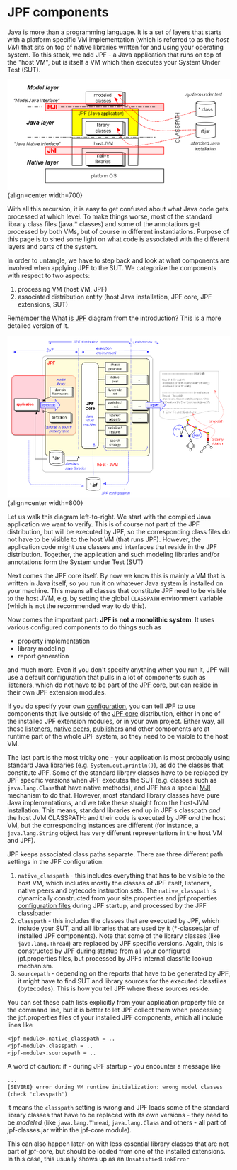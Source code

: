 # JPF components #
Java is more than a programming language. It is a set of layers that starts with a platform specific VM implementation (which is referred to as the *host VM*) that sits on top of native libraries written for and using your operating system. To this stack, we add JPF - a Java application that runs on top of the "host VM", but is itself a VM which then executes your System Under Test (SUT).

![Figure 1: Different layers involved when using JPF](../graphics/png/jpf-layers.png){align=center width=700}

With all this recursion, it is easy to get confused about what Java code gets processed at which level. To make things worse,  most of the standard library class files (java.* classes) and some of the annotations get processed by both VMs, but of course in different instantiations. Purpose of this page is to shed some light on what code is associated with the different layers and parts of the system.

In order to untangle, we have to step back and look at what components are involved when applying JPF to the SUT. We categorize the components with respect to two aspects:

 1. processing VM (host VM, JPF)
 1. associated distribution entity (host Java installation, JPF core, JPF extensions, SUT)

Remember the [What is JPF](../intro/what_is_jpf.md) diagram from the introduction? This is a more detailed version of it. 

![Figure 2: JPF infrastructure](../graphics/png/jpf-intro-new.png){align=center width=800}

Let us walk this diagram left-to-right. We start with the compiled Java application we want to verify. This is of course not part of the JPF distribution, but will be executed by JPF, so the corresponding class files do not have to be visible to the host VM (that runs JPF). However, the application code might use classes and interfaces that reside in the JPF distribution. Together, the application and such modeling libraries and/or annotations form the System under Test (SUT)

Next comes the JPF core itself. By now we know this is mainly a VM that is written in Java itself, so you run it on whatever Java system is installed on your machine. This means all classes that constitute JPF need to be visible to the host JVM, e.g. by setting the global `CLASSPATH` environment variable (which is not the recommended way to do this). 

Now comes the important part: **JPF is not a monolithic system**. It uses various configured components to do things such as

 * property implementation
 * library modeling
 * report generation

and much more. Even if you don't specify anything when you run it, JPF will use a default configuration that pulls in a lot of components such as [listeners](../devel/listener.md), which do not have to be part of the [JPF core](../jpf-core/index.md), but can reside in their own JPF extension modules.

If you do specify your own [configuration](../user/config.md), you can tell JPF to use components that live outside of the [JPF core](../jpf-core/index.md) distribution, either in one of the installed JPF extension modules, or in your own project. Either way, all these [listeners](../devel/listener.md), [native peers](../devel/mji.md), [publishers](../devel/report.md) and other components are at runtime part of the whole  JPF system, so they need to be visible to the host VM.

The last part is the most tricky one - your application is most probably using standard Java libraries (e.g. `System.out.println()`), as do the classes that constitute JPF. Some of the standard library classes have to be replaced by JPF specific versions when JPF executes the SUT (e.g. classes such as `java.lang.Class`that have native methods), and JPF has a special [MJI](../devel/mji.md) mechanism to do that. However, most standard library classes have pure Java implementations, and we take these straight from the host-JVM installation. This means, standard libraries end up in JPF's classpath *and* the host JVM CLASSPATH: and their code is executed by JPF *and* the host VM, but the corresponding instances are different (for instance, a `java.lang.String` object has very different representations in the host VM and JPF).


JPF keeps associated class paths separate. There are three different path settings in the JPF configuration:

 1. `native_classpath` - this includes everything that has to be visible to the host VM, which includes mostly the classes of JPF itself, listeners, native peers and bytecode instruction sets. The `native_classpath` is dynamically constructed from your site.properties and jpf.properties [configuration files](../user/config.md) during JPF startup, and processed by the JPF classloader
 2. `classpath` - this includes the classes that are executed by JPF, which include your SUT, and all libraries that are used by it (*-classes.jar of installed JPF components). Note that some of the library classes (like `java.lang.Thread`) are replaced by JPF specific versions. Again, this is constructed by JPF during startup from all your configured jpf.properties files, but processed by JPFs internal classfile lookup mechanism.
 3. `sourcepath`  - depending on the reports that have to be generated by JPF, it might have to find SUT and library sources for the executed classfiles (bytecodes). This is how you tell JPF where these sources reside.

You can set these path lists explicitly from your application property file or the command line, but it is better to let JPF collect them when processing the jpf.properties files of your installed JPF components, which all include  lines like

~~~~~~~~ {/bash}
<jpf-module>.native_classpath = ..
<jpf-module>.classpath = ..
<jpf-module>.sourcepath = ..
~~~~~~~~

A word of caution: if - during JPF startup - you encounter a message like

~~~~~~~~ {.bash}
...
[SEVERE} error during VM runtime initialization: wrong model classes (check 'classpath')
~~~~~~~~

it means the `classpath` setting is wrong and JPF loads some of the standard library classes that have to be replaced with its own versions  - they need to be *modeled* (like `java.lang.Thread`, `java.lang.Class` and others - all part of jpf-classes.jar within the jpf-core module).

This can also happen later-on with less essential library classes that are not part of jpf-core, but should be loaded from one of the installed extensions. In this case, this usually shows up as an `UnsatisfiedLinkError`
